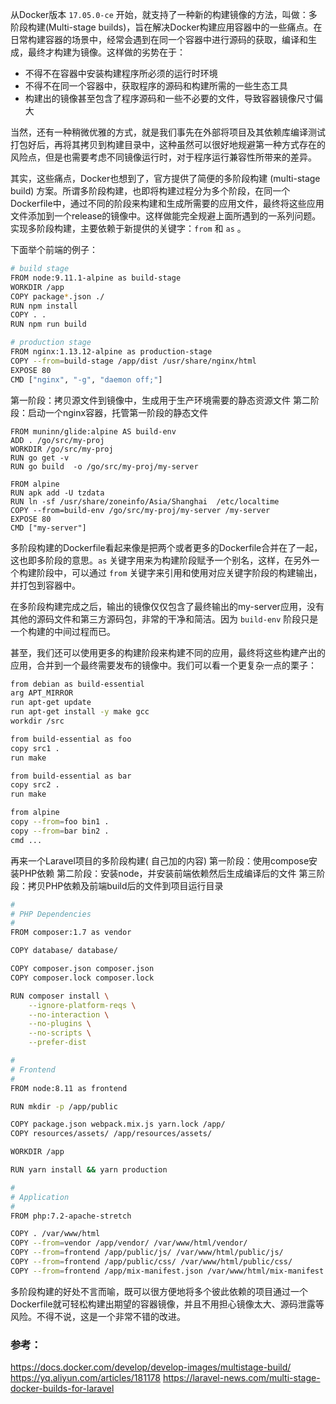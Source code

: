 从Docker版本 `17.05.0-ce` 开始，就支持了一种新的构建镜像的方法，叫做：多阶段构建(Multi-stage builds)，旨在解决Docker构建应用容器中的一些痛点。在日常构建容器的场景中，经常会遇到在同一个容器中进行源码的获取，编译和生成，最终才构建为镜像。这样做的劣势在于：

*   不得不在容器中安装构建程序所必须的运行时环境
*   不得不在同一个容器中，获取程序的源码和构建所需的一些生态工具
*   构建出的镜像甚至包含了程序源码和一些不必要的文件，导致容器镜像尺寸偏大

当然，还有一种稍微优雅的方式，就是我们事先在外部将项目及其依赖库编译测试打包好后，再将其拷贝到构建目录中，这种虽然可以很好地规避第一种方式存在的风险点，但是也需要考虑不同镜像运行时，对于程序运行兼容性所带来的差异。

其实，这些痛点，Docker也想到了，官方提供了简便的多阶段构建 (multi-stage build) 方案。所谓多阶段构建，也即将构建过程分为多个阶段，在同一个Dockerfile中，通过不同的阶段来构建和生成所需要的应用文件，最终将这些应用文件添加到一个release的镜像中。这样做能完全规避上面所遇到的一系列问题。实现多阶段构建，主要依赖于新提供的关键字：`from` 和 `as` 。

下面举个前端的例子：
```bash
# build stage
FROM node:9.11.1-alpine as build-stage
WORKDIR /app
COPY package*.json ./
RUN npm install
COPY . .
RUN npm run build

# production stage
FROM nginx:1.13.12-alpine as production-stage
COPY --from=build-stage /app/dist /usr/share/nginx/html
EXPOSE 80
CMD ["nginx", "-g", "daemon off;"]
```
第一阶段：拷贝源文件到镜像中，生成用于生产环境需要的静态资源文件
第二阶段：启动一个nginx容器，托管第一阶段的静态文件


```shell
FROM muninn/glide:alpine AS build-env
ADD . /go/src/my-proj
WORKDIR /go/src/my-proj
RUN go get -v
RUN go build  -o /go/src/my-proj/my-server

FROM alpine
RUN apk add -U tzdata
RUN ln -sf /usr/share/zoneinfo/Asia/Shanghai  /etc/localtime
COPY --from=build-env /go/src/my-proj/my-server /my-server
EXPOSE 80
CMD ["my-server"]
```

多阶段构建的Dockerfile看起来像是把两个或者更多的Dockerfile合并在了一起，这也即多阶段的意思。`as` 关键字用来为构建阶段赋予一个别名，这样，在另外一个构建阶段中，可以通过 `from` 关键字来引用和使用对应关键字阶段的构建输出，并打包到容器中。

在多阶段构建完成之后，输出的镜像仅仅包含了最终输出的my-server应用，没有其他的源码文件和第三方源码包，非常的干净和简洁。因为 `build-env` 阶段只是一个构建的中间过程而已。

甚至，我们还可以使用更多的构建阶段来构建不同的应用，最终将这些构建产出的应用，合并到一个最终需要发布的镜像中。我们可以看一个更复杂一点的栗子：

```bash
from debian as build-essential
arg APT_MIRROR
run apt-get update
run apt-get install -y make gcc
workdir /src

from build-essential as foo
copy src1 .
run make

from build-essential as bar
copy src2 .
run make

from alpine
copy --from=foo bin1 .
copy --from=bar bin2 .
cmd ...
```

再来一个Laravel项目的多阶段构建( 自己加的内容)
第一阶段：使用compose安装PHP依赖
第二阶段：安装node，并安装前端依赖然后生成编译后的文件
第三阶段：拷贝PHP依赖及前端build后的文件到项目运行目录
```bash
#
# PHP Dependencies
#
FROM composer:1.7 as vendor

COPY database/ database/

COPY composer.json composer.json
COPY composer.lock composer.lock

RUN composer install \
    --ignore-platform-reqs \
    --no-interaction \
    --no-plugins \
    --no-scripts \
    --prefer-dist

#
# Frontend
#
FROM node:8.11 as frontend

RUN mkdir -p /app/public

COPY package.json webpack.mix.js yarn.lock /app/
COPY resources/assets/ /app/resources/assets/

WORKDIR /app

RUN yarn install && yarn production

#
# Application
#
FROM php:7.2-apache-stretch

COPY . /var/www/html
COPY --from=vendor /app/vendor/ /var/www/html/vendor/
COPY --from=frontend /app/public/js/ /var/www/html/public/js/
COPY --from=frontend /app/public/css/ /var/www/html/public/css/
COPY --from=frontend /app/mix-manifest.json /var/www/html/mix-manifest.json
```

多阶段构建的好处不言而喻，既可以很方便地将多个彼此依赖的项目通过一个Dockerfile就可轻松构建出期望的容器镜像，并且不用担心镜像太大、源码泄露等风险。不得不说，这是一个非常不错的改进。

### 参考：
https://docs.docker.com/develop/develop-images/multistage-build/
https://yq.aliyun.com/articles/181178
https://laravel-news.com/multi-stage-docker-builds-for-laravel
